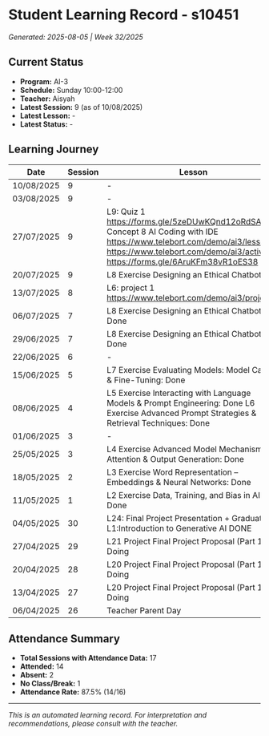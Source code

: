 # Student Learning Record - s10451
*Generated: 2025-08-05 | Week 32/2025*

## Current Status
- **Program:** AI-3
- **Schedule:** Sunday 10:00-12:00
- **Teacher:** Aisyah
- **Latest Session:** 9 (as of 10/08/2025)
- **Latest Lesson:** -
- **Latest Status:** -

## Learning Journey
| Date | Session | Lesson | Attendance | Progress |
|------|---------|--------|------------|----------|
| 10/08/2025 | 9 | - | - | - |
| 03/08/2025 | 9 | - | - | - |
| 27/07/2025 | 9 | L9: Quiz 1 https://forms.gle/5zeDUwKQnd12oRdSA + Concept 8 AI Coding with IDE https://www.telebort.com/demo/ai3/lesson/8 https://www.telebort.com/demo/ai3/activity/8 https://forms.gle/6AruKFm38vR1oES38 | Aisyah, Arrvinna | Completed |
| 20/07/2025 | 9 | L8 Exercise Designing an Ethical Chatbot | Aisyah | Completed |
| 13/07/2025 | 8 | L6: project 1 https://www.telebort.com/demo/ai3/project/1 | Aisyah | Completed |
| 06/07/2025 | 7 | L8 Exercise Designing an Ethical Chatbot  Done | Absent | Completed |
| 29/06/2025 | 7 | L8 Exercise Designing an Ethical Chatbot  Done | Khairina | Completed |
| 22/06/2025 | 6 | - | Yasmin | - |
| 15/06/2025 | 5 | L7 Exercise Evaluating Models: Model Cards & Fine-Tuning: Done | Khairina | Completed |
| 08/06/2025 | 4 | L5 Exercise  Interacting with Language Models & Prompt Engineering: Done  L6 Exercise Advanced Prompt Strategies & Retrieval Techniques: Done | Khairina | Completed |
| 01/06/2025 | 3 | - | Absent | - |
| 25/05/2025 | 3 | L4 Exercise Advanced Model Mechanisms: Attention & Output Generation: Done | Khairina | Completed |
| 18/05/2025 | 2 | L3 Exercise  Word Representation – Embeddings & Neural Networks: Done | Khairina | Completed |
| 11/05/2025 | 1 | L2 Exercise Data, Training, and Bias in AI: Done | Khairina | Completed |
| 04/05/2025 | 30 | L24: Final Project Presentation + Graduation L1:Introduction to Generative AI DONE | Aisyah | Graduated |
| 27/04/2025 | 29 | L21 Project Final Project Proposal (Part 1): Doing | Khairina | In Progress |
| 20/04/2025 | 28 | L20 Project Final Project Proposal (Part 1): Doing | Khairina | In Progress |
| 13/04/2025 | 27 | L20 Project Final Project Proposal (Part 1): Doing | Khairina | In Progress |
| 06/04/2025 | 26 | Teacher Parent Day | No Class | - |

## Attendance Summary
- **Total Sessions with Attendance Data:** 17
- **Attended:** 14
- **Absent:** 2
- **No Class/Break:** 1
- **Attendance Rate:** 87.5% (14/16)

---
*This is an automated learning record. For interpretation and recommendations, please consult with the teacher.*